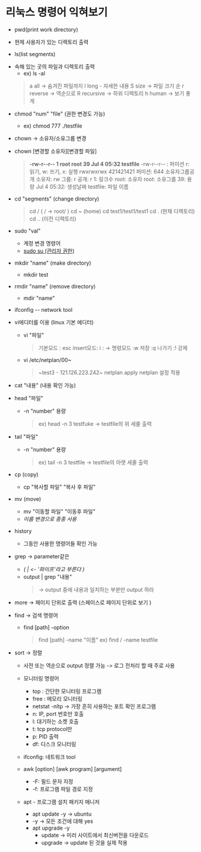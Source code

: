 # 리눅스 명령어 익혀보기

 * pwd(print work directory)
  - 현제 사용자가 있는 디렉토리 출력

 * ls(list segments)
  - 속해 있는 곳의 파일과 디렉토리 출력
     + ex) ls -al
    > a all -> 숨겨진 파일까지
    > l long - 자세한 내용
    > S size -> 파일 크기 순
    > r reverse -> 역순으로
    > R recursive -> 하위 디렉토리
    > h human -> 보기 좋게
  * chmod "num" "file" (권한 변경도 가능)
    - ex) chmod 777 ./testfile
  * chown -> 소유자/소유그룹 변경
  * chown [변경할 소유자][변경할 파일]
    > <b>-rw-r--r-- 1 root  root    39 Jul  4 05:32 testfile</b>
    > -rw-r--r-- : 퍼미션
    > r: 읽기, w: 쓰기, x: 실행
    > rwxrwxrwx
    > 421421421
    > 퍼미션: 644
    > 소유자그룹공개
    > 소유자: rw
    > 그룹: r
    > 공개: r
    > 1: 링크수
    > root: 소유자
    > root: 소유그룹
    > 39: 용량
    > Jul  4 05:32: 생성날짜
    > testfile: 파일 이름

  * cd "segments" (change directory)
    > cd / ( / -> root/ )
    > cd ~ (home)
    > cd test1/test1/test1
    > cd . (현재 디렉토리)
    > cd .. (이전 디렉토리)

* sudo "val"
  - 계정 변경 명령어
  - <u>sudo su (관리자 권한)</u>

* mkdir "name" (make directory)
  - mkdir test

* rmdir "name" (remove directory)
  - mdir "name"

* ifconfig -- network tool

* vi에디터를 이용 (linux 기본 에디터)
  - vi "파일"
    > 기본모드 : esc
    > insert모드: i
    > : -> 명령모드
    > :w 저장
    > :q 나가기
    > :! 강제
  - vi /etc/netplan/00~
    > ~test3 - 121.126.223.242~
    > netplan apply
    > netplan 설정 적용

* cat "내용" (내용 확인 가능)

* head "파일"
  - -n "number" 용량
     > ex) head -n 3 testfuke -> testfile의 위 세줄 출력

* tail "파일"
  - -n "number" 용량
    > ex) tail -n 3 testfile -> testfile의 아랫 세줄 출력

* cp (copy)
  - cp "복사할 파일" "복사 후 파일"

* mv (move)
  - mv "이동할 파일" "이동후 파일"
  - *이름 변경으로 종종 사용*

* history
  - 그동안 사용한 명령어들 확인 가능

* grep -> parameter같은
  - *( | <- '파이프'라고 부른다 )*
  - output | grep "내용"
    > -> output 중에 내용과 일치하는 부분만 output 하라

* more -> 페이지 단위로 출력 (스페이스로 페이지 단위로 보기 )

* find -> 검색 명령어
  - find [path] -option 
    > find [path] -name "이름" 
    > ex) find / -name testfile

* sort -> 정렬
  - 사전 또는 역순으로 output 정렬 가능 -> 로그 전처리 할 때 주로 사용

  * 모니터링 명령어
    - top : 간단한 모니터링 프로그램
    - free : 메모리 모니터링
    - netstat -nltp -> 가장 흔히 사용하는 포트 확인 프로그램
     + n: IP, port 번호만 호출
     + l: 대기하는 소켓 호출
     + t: tcp protocol만
     + p: PID 출력
    - df: 디스크 모니터링

  * ifconfig: 네트워크 tool
  * awk [option] [awk program] [argument]
    - -F: 필드 문자 지정
    - -f: 프로그램 파일 경로 지정

  * apt - 프로그램 설치 패키지 매니저
    - apt update -y -> ubuntu
    - -y -> 모든 조건에 대해 yes
    - apt upgrade -y
      + update -> 미러 사이트에서 최신버전을 다운로드
      + upgrade -> update 된 것을 실제 적용
